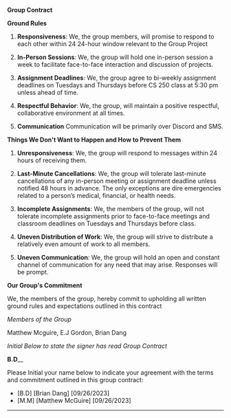 **Group Contract**

**Ground Rules**

1. **Responsiveness**: We, the group members, will promise to respond to each other within 24 24-hour window relevant to the Group Project

2. **In-Person Sessions**: We, the group will hold one in-person session a week to facilitate face-to-face interaction and discussion of projects. 

3. **Assignment Deadlines**: We, the group agree to bi-weekly assignment deadlines on Tuesdays and Thursdays before CS 250 class at 5:30 pm unless ahead of time. 


4. **Respectful Behavior**: We, the group, will maintain a positive respectful, collaborative environment at all times.

5. **Communication** Communication will be primarily over Discord and SMS. 


**Things We Don't Want to Happen and How to Prevent Them**

1. **Unresponsiveness**: We, the group will respond to messages within 24 hours of receiving them. 

2. **Last-Minute Cancellations**: We, the group will tolerate last-minute cancellations of any in-person meeting or assignment deadline unless notified 48 hours in advance. The only exceptions are dire emergencies related to a person’s medical, financial, or health needs. 

3. **Incomplete Assignments**: We, the members of the group, will not tolerate incomplete assignments prior to face-to-face meetings and classroom deadlines on Tuesdays and Thursdays before class. 

4. **Uneven Distribution of Work**: We, the group will strive to distribute a relatively even amount of work to all members.
5. **Uneven Communication**:  We, the group will hold an open and constant channel of communication for any need that may arise. Responses will be prompt.



**Our Group's Commitment**

We, the members of the group, hereby commit to upholding all written ground rules and expectations outlined in this contract

*Members of the Group*

Matthew Mcguire, E.J Gordon, Brian Dang

*Initial Below to state the signer has read Group Contract*

__B.D____

Please Initial your name below to indicate your agreement with the terms and commitment outlined in this group contract:

- [B.D] [Brian Dang] [09/26/2023]
- [M.M] [Matthew McGuire] [09/26/2023]

---
